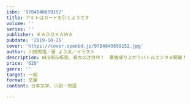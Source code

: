 ```yaml
---
isbn: '9784040659152'
title: アキトはカードを引くようです
volume: ''
series: ''
publisher: ＫＡＤＯＫＡＷＡ
pubdate: '2019-10-25'
cover: 'https://cover.openbd.jp/9784040659152.jpg'
author: 川田両悟／著 よう太／イラスト
description: WEB掲示板発、最大の注目作！　最強成り上がりバトルエンタメ開幕！
price: '620'
genre: ''
target: 一般
format: 文庫
content: 日本文学、小説・物語

---
```

